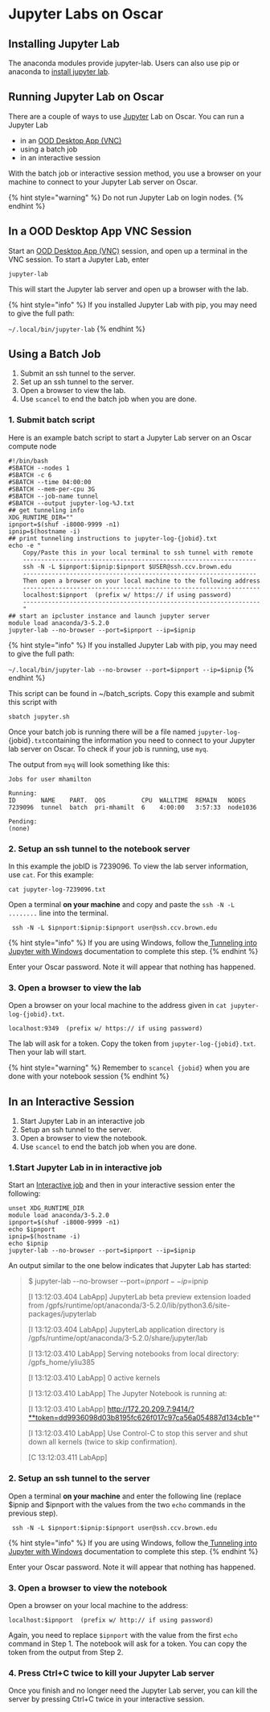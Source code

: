 # Jupyter Labs on Oscar

## Installing Jupyter Lab

The anaconda modules provide jupyter-lab. Users can also use pip or anaconda to [install jupyter lab](https://jupyter.readthedocs.io/en/latest/install.html).&#x20;

## Running Jupyter Lab on Oscar

There are a couple of ways to use [Jupyter](https://jupyter.org/) Lab on Oscar.   You can run a Jupyter Lab

* in an [OOD Desktop App (VNC)](https://docs.ccv.brown.edu/oscar/connecting-to-oscar/open-ondemand/desktop-app-vnc)&#x20;
* using a batch job
* in an interactive session

&#x20;With the batch job or interactive session method, you use a browser on your machine to connect to your Jupyter Lab server on Oscar.&#x20;

{% hint style="warning" %}
Do not run Jupyter Lab on login nodes.
{% endhint %}

## In a OOD Desktop App VNC Session

Start an [OOD Desktop App (VNC)](https://docs.ccv.brown.edu/oscar/connecting-to-oscar/open-ondemand/desktop-app-vnc) session, and open up a terminal in the VNC session. To start a Jupyter Lab, enter

```
jupyter-lab
```

This will start the Jupyter lab server and open up a browser with the lab.

{% hint style="info" %}
If you installed Jupyter Lab with pip, you may need to give the full path:

`~/.local/bin/jupyter-lab`
{% endhint %}

## Using a Batch Job

1. Submit an ssh tunnel to the server.
2. Set up an ssh tunnel to the server.
3. Open a browser to view the lab.
4. Use `scancel` to end the batch job when you are done.

### 1. Submit batch script

Here is an example batch script to start a Jupyter Lab server on an Oscar compute node

```
#!/bin/bash
#SBATCH --nodes 1
#SBATCH -c 6
#SBATCH --time 04:00:00
#SBATCH --mem-per-cpu 3G
#SBATCH --job-name tunnel
#SBATCH --output jupyter-log-%J.txt
## get tunneling info
XDG_RUNTIME_DIR=""
ipnport=$(shuf -i8000-9999 -n1)
ipnip=$(hostname -i)
## print tunneling instructions to jupyter-log-{jobid}.txt
echo -e "
    Copy/Paste this in your local terminal to ssh tunnel with remote
    -----------------------------------------------------------------
    ssh -N -L $ipnport:$ipnip:$ipnport $USER@ssh.ccv.brown.edu
    -----------------------------------------------------------------
    Then open a browser on your local machine to the following address
    ------------------------------------------------------------------
    localhost:$ipnport  (prefix w/ https:// if using password)
    ------------------------------------------------------------------
    "
## start an ipcluster instance and launch jupyter server
module load anaconda/3-5.2.0
jupyter-lab --no-browser --port=$ipnport --ip=$ipnip
```

{% hint style="info" %}
If you installed Jupyter Lab with pip, you may need to give the full path:

`~/.local/bin/jupyter-lab --no-browser --port=$ipnport --ip=$ipnip`
{% endhint %}

This script can be found in \~/batch\_scripts.  Copy this example and submit this script with&#x20;

`sbatch jupyter.sh`

Once your batch job is running  there will be a file named `jupyter-log-`{jobid}`.txt`containing the information you need to connect to your Jupyter lab server on Oscar.   To check if your job is running, use `myq`.

The output from `myq` will look something like this:

```
Jobs for user mhamilton

Running:
ID       NAME    PART.  QOS          CPU  WALLTIME  REMAIN   NODES
7239096  tunnel  batch  pri-mhamilt  6    4:00:00   3:57:33  node1036

Pending:
(none)
```

### 2. Setup an ssh tunnel to the notebook server

In this example the jobID is 7239096. To view the lab server information, use `cat`. For this example:

`cat jupyter-log-7239096.txt`

Open a terminal **on your machine** and copy and paste the `ssh -N -L ........` line into the terminal.

```
 ssh -N -L $ipnport:$ipnip:$ipnport user@ssh.ccv.brown.edu
```

{% hint style="info" %}
If you are using Windows, follow the[ Tunneling into Jupyter with Windows](https://docs.ccv.brown.edu/oscar/jupyter-notebooks/tunneling-into-jupyter-with-windows) documentation to complete this step.
{% endhint %}

Enter your Oscar password.  Note it will appear that nothing has happened.

### 3. Open a browser to view the lab

Open a browser on your local machine to the address given in `cat jupyter-log-{jobid}.txt`.

```
localhost:9349  (prefix w/ https:// if using password)
```

The lab will ask for a token.  Copy the token from `jupyter-log-{jobid}.txt`. Then your lab will start.

{% hint style="warning" %}
Remember to `scancel {jobid}` when you are done with your notebook session
{% endhint %}

## In an Interactive Session

1. Start Jupyter Lab in an interactive job
2. Setup an ssh tunnel to the server.
3. Open a browser to view the notebook.
4. Use `scancel` to end the batch job when you are done.

### 1.Start Jupyter Lab in in interactive job

Start an [Interactive job](../submitting-jobs/interact.md) and then in your interactive session  enter the following:

```
unset XDG_RUNTIME_DIR
module load anaconda/3-5.2.0
ipnport=$(shuf -i8000-9999 -n1)
echo $ipnport
ipnip=$(hostname -i)
echo $ipnip
jupyter-lab --no-browser --port=$ipnport --ip=$ipnip
```

An output similar to the one below indicates that Jupyter Lab has started:

> $ jupyter-lab --no-browser --port=$ipnport --ip=$ipnip
>
> \[I 13:12:03.404 LabApp] JupyterLab beta preview extension loaded from /gpfs/runtime/opt/anaconda/3-5.2.0/lib/python3.6/site-packages/jupyterlab
>
> \[I 13:12:03.404 LabApp] JupyterLab application directory is /gpfs/runtime/opt/anaconda/3-5.2.0/share/jupyter/lab
>
> \[I 13:12:03.410 LabApp] Serving notebooks from local directory: /gpfs\_home/yliu385
>
> \[I 13:12:03.410 LabApp] 0 active kernels
>
> \[I 13:12:03.410 LabApp] The Jupyter Notebook is running at:
>
> \[I 13:12:03.410 LabApp] http://172.20.209.7:9414/?**token=dd9936098d03b8195fc626f017c97ca56a054887d134cb1e**
>
> \[I 13:12:03.410 LabApp] Use Control-C to stop this server and shut down all kernels (twice to skip confirmation).
>
> \[C 13:12:03.411 LabApp]&#x20;

### 2. Setup an ssh tunnel to the server

Open a terminal **on your machine** and enter the following line (replace $ipnip and $ipnport with the values from the two `echo` commands in the previous step).

```
 ssh -N -L $ipnport:$ipnip:$ipnport user@ssh.ccv.brown.edu
```

{% hint style="info" %}
If you are using Windows, follow the[ Tunneling into Jupyter with Windows](https://docs.ccv.brown.edu/oscar/jupyter-notebooks/tunneling-into-jupyter-with-windows) documentation to complete this step.
{% endhint %}

Enter your Oscar password.  Note it will appear that nothing has happened.

### 3. Open a browser to view the notebook

Open a browser on your local machine to the address:

```
localhost:$ipnport  (prefix w/ http:// if using password)
```

Again, you need to replace `$ipnport` with the value from the first `echo` command in Step 1. The notebook will ask for a token.  You can copy the token from the output from Step 2.

### 4. Press Ctrl+C twice to kill your Jupyter Lab server

Once you finish and no longer need the Jupyter Lab server, you can kill the server by pressing Ctrl+C twice in your interactive session.
